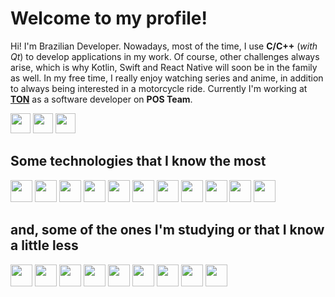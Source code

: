 # Welcome to my profile!

Hi! I'm Brazilian Developer. Nowadays, most of the time, I use **C/C++** (*with Qt*) to develop applications in my work. Of course, other challenges always arise, which is why Kotlin, Swift and React Native will soon be in the family as well. In my free time, I really enjoy watching series and anime, in addition to always being interested in a motorcycle ride. Currently I'm working at <a  href="https://www.ton.com.br">**TON**</a> as a software developer on **POS Team**.

<a  href="mailto:jhonsef.pires@gmail.com"><img  height="32"  src="https://img.shields.io/badge/Gmail-D14836?style=for-the-badge&logo=gmail&logoColor=white"></a>  <a  href="https://www.linkedin.com/in/jhonsef/"><img  height="32"  src="https://img.shields.io/badge/LinkedIn-0077B5?style=for-the-badge&logo=linkedin&logoColor=white"></a>  <a  href="https://t.me/jhonsef"><img  height="32"  src="https://img.shields.io/badge/Telegram-2CA5E0?style=for-the-badge&logo=telegram&logoColor=white"></a>

## Some technologies that I know the most
<a href="https://git-scm.com"><img height= "35" src="https://img.shields.io/badge/Git-F05032?style=for-the-badge&logo=git&logoColor=white"></a>
<a href="https://www.cplusplus.com"><img height= "35" src="https://img.shields.io/badge/C%2B%2B-00599C?style=for-the-badge&logo=c%2B%2B&logoColor=white"></a>
<a href="https://www.linuxfoundation.org"><img height= "35" src="https://img.shields.io/badge/Linux-E34F26?style=for-the-badge&logo=linux&logoColor=black"></a>
<a href="https://www.java.com/"><img height= "35" src="https://img.shields.io/badge/Java-ED8B00?style=for-the-badge&logo=java&logoColor=white"></a>
<a href="https://www.javascript.com"><img height= "35" src="https://img.shields.io/badge/JavaScript-F7DF1E?style=for-the-badge&logo=javascript&logoColor=black"></a>
<a href="https://www.lua.org"><img height= "35" src="https://img.shields.io/badge/Lua-2C2D72?style=for-the-badge&logo=lua&logoColor=white"></a>
<a href="https://www.postgresql.org"><img height= "35" src="https://img.shields.io/badge/PostgreSQL-316192?style=for-the-badge&logo=postgresql&logoColor=white"></a>
<a href="https://www.sqlite.org/index.html"><img height= "35" src="https://img.shields.io/badge/SQLite-07405E?style=for-the-badge&logo=sqlite&logoColor=white"></a>
<a href="https://www.json.org/json-en.html"><img height= "35" src="https://img.shields.io/badge/json-5E5C5C?style=for-the-badge&logo=json&logoColor=white"></a>
<a href="https://www.docker.com"><img height= "35" src="https://img.shields.io/badge/Docker-2CA5E0?style=for-the-badge&logo=docker&logoColor=white"></a>
<a href="https://www.qt.io"><img height= "35" src="https://img.shields.io/badge/Qt-%23217346.svg?style=for-the-badge&logo=Qt&logoColor=white"></a>

## and, some of the ones I'm studying or that I know a little less
<a href="https://reactnative.dev/"><img height= "35" src= "https://img.shields.io/badge/React_Native-20232A?style=for-the-badge&logo=react&logoColor=61DAFB"></a>
<a href="https://swift.org/"><img height= "35" src= "https://img.shields.io/badge/Swift-FA7343?style=for-the-badge&logo=swift&logoColor=white"></a>
<a href="https://www.android.com/"><img height= "35" src= "https://img.shields.io/badge/Android-3DDC84?style=for-the-badge&logo=android&logoColor=white"></a>
<a href="https://svelte.dev/"><img height= "35" src= "https://img.shields.io/badge/Svelte-4A4A55?style=for-the-badge&logo=svelte&logoColor=FF3E00"></a>
<a href="https://nodejs.org/en/"><img height= "35" src= "https://img.shields.io/badge/Node.js-339933?style=for-the-badge&logo=nodedotjs&logoColor=white"></a>
<a href="https://www.python.org/"><img height= "35" src= "https://img.shields.io/badge/Python-3776AB?style=for-the-badge&logo=python&logoColor=white"></a>
<a href="https://www.mysql.com/"><img height= "35" src= "https://img.shields.io/badge/MySQL-00000F?style=for-the-badge&logo=mysql&logoColor=white"></a>
<a href="https://www.typescriptlang.org/"><img height= "35" src= "https://img.shields.io/badge/TypeScript-007ACC?style=for-the-badge&logo=typescript&logoColor=white"></a>
<a href="https://www.markdownguide.org/"><img height= "35" src= "https://img.shields.io/badge/Markdown-000000?style=for-the-badge&logo=markdown&logoColor=white"></a>
